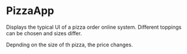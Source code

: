 # PizzaApp

Displays the typical UI of a pizza order online system. Different toppings can be chosen and sizes differ. 

Depnding on the size of th pizza, the price changes.


